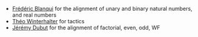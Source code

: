 - [Frédéric Blanqui](https://blanqui.gitlabpages.inria.fr/) for the alignment of unary and binary natural numbers, and real numbers
- [Théo Winterhalter](https://theowinterhalter.github.io/) for tactics
- [Jérémy Dubut](https://jeremydubut.com/) for the alignment of factorial, even, odd, WF
